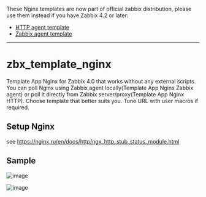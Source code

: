 These Nginx templates are now part of official zabbix distribution, please use them instead if you have Zabbix 4.2 or later:

- [HTTP agent template](https://git.zabbix.com/projects/ZBX/repos/zabbix/browse/templates/app/nginx_http)
- [Zabbix agent template](https://git.zabbix.com/projects/ZBX/repos/zabbix/browse/templates/app/nginx_agent)

---
# zbx_template_nginx
Template App Nginx for Zabbix 4.0 that works without any external scripts.  
You can poll Nginx using Zabbix agent locally(Template App Nginx Zabbix agent) or poll it directly from Zabbix server/proxy(Template App Nginx HTTP). Choose template that better suits you.  Tune URL with user macros if required.  
## Setup Nginx
see https://nginx.ru/en/docs/http/ngx_http_stub_status_module.html

## Sample
![image](https://user-images.githubusercontent.com/14870891/40243447-ee32cc5a-5ac8-11e8-9a9f-7bb101f088df.png)

![image](https://user-images.githubusercontent.com/14870891/40243215-5c5d3018-5ac8-11e8-8a48-8d6fece9a890.png)

